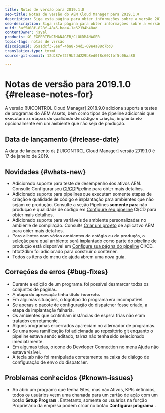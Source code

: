 ```yaml
---
title: Notas de versão para 2019.1.0
seo-title: Notas de versão do AEM Cloud Manager para 2019.1.0
description: Siga esta página para obter informações sobre a versão 2019.1.0 do Cloud Manager.
seo-description: Siga esta página para obter informações sobre a versão 2019.1.0 do AEM Cloud Manager.
uuid: 3af5808f-828f-4846-bee4-1e62194b48ad
contentOwner: jsyal
products: SG_EXPERIENCEMANAGER/CLOUDMANAGER
topic-tags: notas de versão
discoiquuid: 85a1dcf3-2eef-4ba8-b4d1-09e4a88c7bd0
translation-type: tm+mt
source-git-commit: 12d787ef2f9b2dd229b8ed0f8c602fbf5c06aa80

---
```



# Notas de versão para 2019.1.0 {#release-notes-for}

A versão [!UICONTROL Cloud Manager] 2018.9.0 adiciona suporte a testes de programas do AEM Assets, bem como tipos de pipeline adicionais que executam as etapas de qualidade de código e criação, implantando opcionalmente em um ambiente que não seja de produção.

## Data de lançamento {#release-date}

A data de lançamento da [!UICONTROL Cloud Manager] versão 2019.1.0 é 17 de janeiro de 2019.

## Novidades {#whats-new}

* Adicionado suporte para teste de desempenho dos ativos AEM. Consulte Configurar seu [CI/CD](configuring-pipeline.md)Pipeline para obter mais detalhes.
* Adicionado suporte para pipelines que executam somente etapas de criação e qualidade de código e implantação para ambientes que não sejam de produção. Consulte a seção Pipelines **somente para** não produção e qualidade de código em [Configure seu pipeline](configuring-pipeline.md) CI/CD para obter mais detalhes.
* Adicionado suporte para variáveis de ambiente personalizadas no ambiente de compilação. Consulte [Criar um projeto](create-an-application-project.md) de aplicativo AEM para obter mais detalhes.
* Para clientes com vários ambientes de estágio ou de produção, a seleção para qual ambiente será implantado como parte do pipeline de produção está disponível em [Configure sua página do pipeline](configuring-pipeline.md) CI/CD.
* httxt2dbm foi adicionado para construir o contêiner.
* Todos os itens do menu de ajuda abrem uma nova guia.

## Correções de erros {#bug-fixes}

* Durante a edição de um programa, foi possível desmarcar todos os conjuntos de páginas.
* A etapa de aprovação tinha título incorreto.
* Em algumas situações, o logotipo do programa era incompatível.
* Se apenas o pacote de configuração do dispatcher fosse criado, a etapa de implantação falharia.
* Os ambientes que continham instâncias de espera frias não eram tratados corretamente.
* Alguns programas encerrados apareciam no alternador de programas.
* Se uma nova ramificação foi adicionada ao repositório git enquanto o pipeline estava sendo editado, talvez não tenha sido selecionado imediatamente.
* Em algumas telas, o ícone do Developer Connection no menu Ajuda não estava visível.
* A tecla tab não foi manipulada corretamente na caixa de diálogo de configuração de envio do dispatcher.

## Problemas conhecidos {#known-issues}

* Ao abrir um programa que tenha Sites, mas não Ativos, KPIs definidos, todos os usuários veem uma chamada para um cartão de ação com um botão **Setup Program** . Entretanto, somente os usuários na função Proprietário da empresa podem clicar no botão **Configurar programa** .